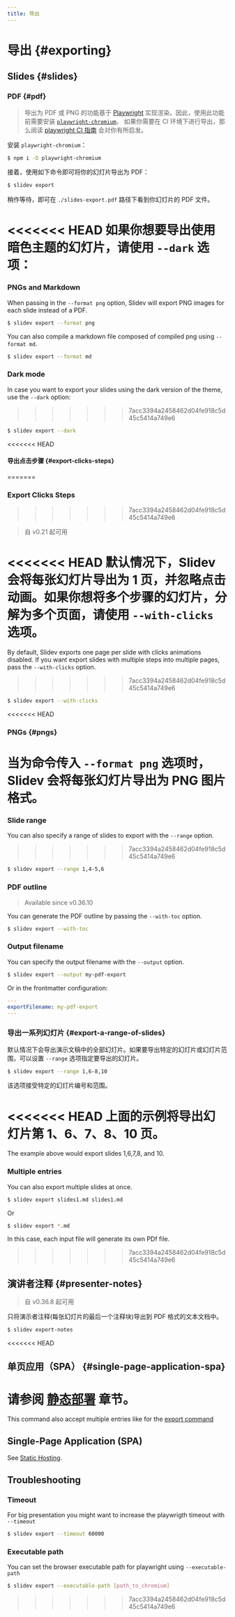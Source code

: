 ```yaml
---
title: 导出
---
```


# 导出 {#exporting}
## Slides {#slides}

### PDF {#pdf}


> 导出为 PDF 或 PNG 的功能基于 [Playwright](https://playwright.dev) 实现渲染。因此，使用此功能前需要安装 [`playwright-chromium`](https://playwright.dev/docs/installation#download-single-browser-binary)。
> 如果你需要在 CI 环境下进行导出，那么阅读 [playwright CI 指南](https://playwright.dev/docs/ci) 会对你有所启发。

安装 `playwright-chromium`：

```bash
$ npm i -D playwright-chromium
```

接着，使用如下命令即可将你的幻灯片导出为 PDF：

```bash
$ slidev export
```

稍作等待，即可在 `./slides-export.pdf` 路径下看到你幻灯片的 PDF 文件。

<<<<<<< HEAD
如果你想要导出使用暗色主题的幻灯片，请使用 `--dark` 选项：
=======
### PNGs and Markdown

When passing in the `--format png` option, Slidev will export PNG images for each slide instead of a PDF.

```bash
$ slidev export --format png
```

You can also compile a markdown file composed of compiled png using `--format md`.

```bash
$ slidev export --format md
```

### Dark mode

In case you want to export your slides using the dark version of the theme, use the `--dark` option:
>>>>>>> 7acc3394a2458462d04fe918c5d45c5414a749e6

```bash
$ slidev export --dark
```

<<<<<<< HEAD
#### 导出点击步骤 {#export-clicks-steps}
=======
### Export Clicks Steps
>>>>>>> 7acc3394a2458462d04fe918c5d45c5414a749e6

> 自 v0.21 起可用

<<<<<<< HEAD
默认情况下，Slidev 会将每张幻灯片导出为 1 页，并忽略点击动画。如果你想将多个步骤的幻灯片，分解为多个页面，请使用 `--with-clicks` 选项。
=======
By default, Slidev exports one page per slide with clicks animations disabled. If you want export slides with multiple steps into multiple pages, pass the `--with-clicks` option.
>>>>>>> 7acc3394a2458462d04fe918c5d45c5414a749e6

```bash
$ slidev export --with-clicks
```

<<<<<<< HEAD
### PNGs {#pngs}

当为命令传入 `--format png` 选项时，Slidev 会将每张幻灯片导出为 PNG 图片格式。
=======
### Slide range

You can also specify a range of slides to export with the `--range` option.
>>>>>>> 7acc3394a2458462d04fe918c5d45c5414a749e6

```bash
$ slidev export --range 1,4-5,6
```

### PDF outline

> Available since v0.36.10

You can generate the PDF outline by passing the `--with-toc` option.

```bash
$ slidev export --with-toc
```

### Output filename

You can specify the output filename with the `--output` option.

```bash
$ slidev export --output my-pdf-export
```

Or in the frontmatter configuration:

```yaml
---
exportFilename: my-pdf-export
---
```

### 导出一系列幻灯片 {#export-a-range-of-slides}

默认情况下会导出演示文稿中的全部幻灯片。如果要导出特定的幻灯片或幻灯片范围，可以设置 `--range` 选项指定要导出的幻灯片。

```bash
$ slidev export --range 1,6-8,10
```

该选项接受特定的幻灯片编号和范围。

<<<<<<< HEAD
上面的示例将导出幻灯片第 1、6、7、8、10 页。
=======
The example above would export slides 1,6,7,8, and 10.


### Multiple entries

You can also export multiple slides at once.

```bash
$ slidev export slides1.md slides1.md
```

Or

```bash
$ slidev export *.md
```

In this case, each input file will generate its own PDf file.
>>>>>>> 7acc3394a2458462d04fe918c5d45c5414a749e6

## 演讲者注释 {#presenter-notes}

> 自 v0.36.8 起可用

只将演示者注释(每张幻灯片的最后一个注释块)导出到 PDF 格式的文本文档中。

```bash
$ slidev export-notes
```

<<<<<<< HEAD
## 单页应用（SPA） {#single-page-application-spa}

请参阅 [静态部署](/guide/hosting) 章节。
=======
This command also accept multiple entries like for the [export command](#multiple-entries)

## Single-Page Application (SPA)

See [Static Hosting](/guide/hosting).

## Troubleshooting

### Timeout

For big presentation you might want to increase the playwrigth timeout with `--timeout`

```bash
$ slidev export --timeout 60000
```

### Executable path

You can set the browser executable path for playwright using `--executable-path`

```bash
$ slidev export --executable-path [path_to_chromium]
```
>>>>>>> 7acc3394a2458462d04fe918c5d45c5414a749e6

